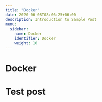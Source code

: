 ```yaml
---
title: "Docker"
date: 2020-06-08T08:06:25+06:00
description: Introduction to Sample Post
menu:
  sidebar:
    name: Docker
    identifier: Docker
    weight: 10
---
```


# Docker

# Test post
